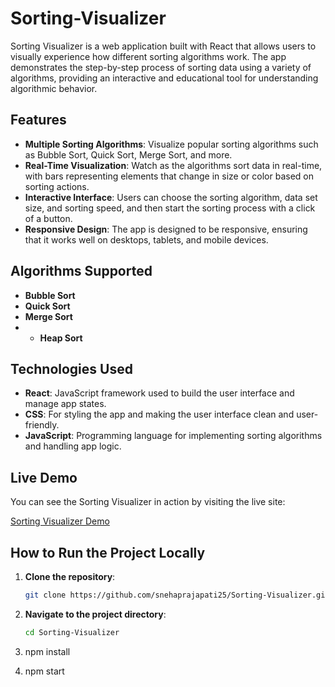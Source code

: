 # Sorting-Visualizer

Sorting Visualizer is a web application built with React that allows users to visually experience how different sorting algorithms work. The app demonstrates the step-by-step process of sorting data using a variety of algorithms, providing an interactive and educational tool for understanding algorithmic behavior.

## Features

- **Multiple Sorting Algorithms**: Visualize popular sorting algorithms such as Bubble Sort, Quick Sort, Merge Sort, and more.
- **Real-Time Visualization**: Watch as the algorithms sort data in real-time, with bars representing elements that change in size or color based on sorting actions.
- **Interactive Interface**: Users can choose the sorting algorithm, data set size, and sorting speed, and then start the sorting process with a click of a button.
- **Responsive Design**: The app is designed to be responsive, ensuring that it works well on desktops, tablets, and mobile devices.

## Algorithms Supported

- **Bubble Sort**
- **Quick Sort**
- **Merge Sort**
- - **Heap Sort**


## Technologies Used

- **React**: JavaScript framework used to build the user interface and manage app states.
- **CSS**: For styling the app and making the user interface clean and user-friendly.
- **JavaScript**: Programming language for implementing sorting algorithms and handling app logic.

## Live Demo

You can see the Sorting Visualizer in action by visiting the live site:

[Sorting Visualizer Demo](https://snehaprajapati25.github.io/Sorting-Visualizer/)

## How to Run the Project Locally

1. **Clone the repository**:
   ```bash
   git clone https://github.com/snehaprajapati25/Sorting-Visualizer.git

2. **Navigate to the project directory**:
   ```bash
   cd Sorting-Visualizer
   
3. npm install

4. npm start

